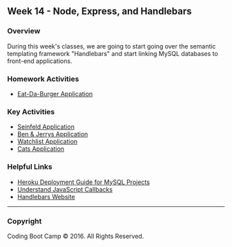 ## Week 14 - Node, Express, and Handlebars

### Overview

During this week's classes, we are going to start going over the semantic templating framework "Handlebars" and start linking MySQL databases to front-end applications.

### Homework Activities

* [Eat-Da-Burger Application](2-Homework/homework_instructions.md)

### Key Activities

* [Seinfeld Application](1-Class-Content/14.1/Activities/3-SeinfeldApp)
* [Ben & Jerrys Application](1-Class-Content/14.1/Activities/5-BenAndJerrys)
* [Watchlist Application](1-Class-Content/14.2/Activities/6-Watchlist)
* [Cats Application](1-Class-Content/14.3/Activities/10-CatsAppProblem)

### Helpful Links

* [Heroku Deployment Guide for MySQL Projects](1-Class-Content/14.3/Supplemental/MySQLHerokuDeploymentProcess.pdf)
* [Understand JavaScript Callbacks](http://javascriptissexy.com/understand-javascript-callback-functions-and-use-them/)
* [Handlebars Website](http://handlebarsjs.com/)

- - -

### Copyright

Coding Boot Camp © 2016. All Rights Reserved.
